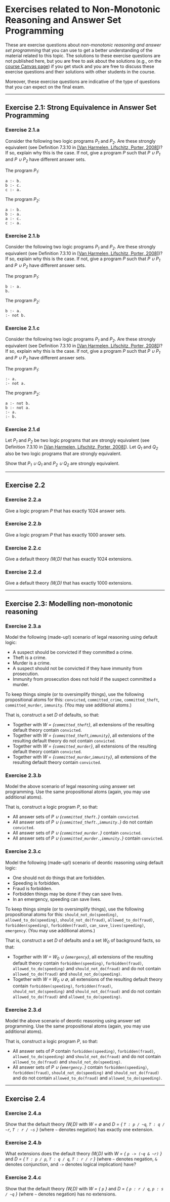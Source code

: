 # Exercises related to Non-Monotonic Reasoning and Answer Set Programming

These are exercise questions about *non-monotonic reasoning and answer set programming* that you can use
to get a better understanding of the material related to this topic.
The solutions to these exercise questions are not published here, but you are free
to ask about the solutions (e.g., on the [course Canvas page](https://canvas.uva.nl/courses/10768))
if you get stuck and you are free to discuss these exercise questions and their solutions
with other students in the course.

Moreover, these exercise questions are indicative of the type of questions that
you can expect on the final exam.

---

## Exercise 2.1: Strong Equivalence in Answer Set Programming

### Exercise 2.1.a

Consider the following two logic programs *P<sub>1</sub>* and *P<sub>2</sub>*.
Are these strongly equivalent
(see Definition 7.3.10 in [[Van Harmelen, Lifschitz, Porter, 2008]](https://github.com/rdehaan/KRR-course#hokr))?
If so, explain why this is the case.
If not, give a program *P* such
that *P &cup; P<sub>1</sub>*
and *P &cup; P<sub>2</sub>* have different answer sets.

The program *P<sub>1</sub>*:
```
a :- b.
b :- c.
c :- a.
```

The program *P<sub>2</sub>*:
```
a :- b.
b :- a.
a :- c.
c :- a.
```

### Exercise 2.1.b

Consider the following two logic programs *P<sub>1</sub>* and *P<sub>2</sub>*.
Are these strongly equivalent
(see Definition 7.3.10 in [[Van Harmelen, Lifschitz, Porter, 2008]](https://github.com/rdehaan/KRR-course#hokr))?
If so, explain why this is the case.
If not, give a program *P* such
that *P &cup; P<sub>1</sub>*
and *P &cup; P<sub>2</sub>* have different answer sets.

The program *P<sub>1</sub>*:
```
b :- a.
b.
```

The program *P<sub>2</sub>*:
```
b :- a.
:- not b.
```

### Exercise 2.1.c

Consider the following two logic programs *P<sub>1</sub>* and *P<sub>2</sub>*.
Are these strongly equivalent
(see Definition 7.3.10 in [[Van Harmelen, Lifschitz, Porter, 2008]](https://github.com/rdehaan/KRR-course#hokr))?
If so, explain why this is the case.
If not, give a program *P* such
that *P &cup; P<sub>1</sub>*
and *P &cup; P<sub>2</sub>* have different answer sets.

The program *P<sub>1</sub>*:
```
:- a.
:- not a.
```

The program *P<sub>2</sub>*:
```
a :- not b.
b :- not a.
:- a.
:- b.
```

### Exercise 2.1.d

Let *P<sub>1</sub>* and *P<sub>2</sub>* be two logic programs
that are strongly equivalent
(see Definition 7.3.10 in [[Van Harmelen, Lifschitz, Porter, 2008]](https://github.com/rdehaan/KRR-course#hokr)).
Let *Q<sub>1</sub>* and *Q<sub>2</sub>* also be two logic programs
that are strongly equivalent.

Show that *P<sub>1</sub> &cup; Q<sub>1</sub>*
and *P<sub>2</sub> &cup; Q<sub>2</sub>*
are strongly equivalent.

---

## Exercise 2.2

### Exercise 2.2.a

Give a logic program *P* that has exactly 1024 answer sets.

### Exercise 2.2.b

Give a logic program *P* that has exactly 1000 answer sets.

### Exercise 2.2.c

Give a default theory *(W,D)* that has exactly 1024 extensions.

### Exercise 2.2.d

Give a default theory *(W,D)* that has exactly 1000 extensions.

---

## Exercise 2.3: Modelling non-monotonic reasoning

### Exercise 2.3.a

Model the following (made-up!) scenario of legal reasoning using default logic:
- A suspect should be convicted if they committed a crime.
- Theft is a crime.
- Murder is a crime.
- A suspect should not be convicted if they have immunity from prosecution.
- Immunity from prosecution does not hold if the suspect committed a murder.

To keep things simple (or to oversimplify things),
use the following propositional atoms for this:
`convicted`, `committed_crime`, `committed_theft`, `committed_murder`, `immunity`.
(You may use additional atoms.)

That is, construct a set *D* of defaults, so that:
- Together with *W = {`committed_theft`}*, all extensions of the resulting default
theory contain `convicted`.
- Together with *W = {`committed_theft`,`immunity`}*, all extensions of the resulting default
theory do not contain `convicted`.
- Together with *W = {`committed_murder`}*, all extensions of the resulting default
theory contain `convicted`.
- Together with *W = {`committed_murder`,`immunity`}*, all extensions of the resulting default
theory contain `convicted`.

### Exercise 2.3.b

Model the above scenario of legal reasoning using answer set programming.
Use the same propositional atoms (again, you may use additional atoms).

That is, construct a logic program *P*, so that:
- All answer sets of *P &cup; {`committed_theft.`}* contain `convicted`.
- All answer sets of *P &cup; {`committed_theft.`,`immunity.`}* do not contain `convicted`.
- All answer sets of *P &cup; {`committed_murder.`}* contain `convicted`.
- All answer sets of *P &cup; {`committed_murder.`,`immunity.`}* contain `convicted`.

### Exercise 2.3.c

Model the following (made-up!) scenario of deontic reasoning using default logic:
- One should not do things that are forbidden.
- Speeding is forbidden.
- Fraud is forbidden.
- Forbidden things may be done if they can save lives.
- In an emergency, speeding can save lives.

To keep things simple (or to oversimplify things),
use the following propositional atoms for this:
`should_not_do(speeding)`, `allowed_to_do(speeding)`,
`should_not_do(fraud)`, `allowed_to_do(fraud)`,
`forbidden(speeding)`, `forbidden(fraud)`,
`can_save_lives(speeding)`, `emergency`.
(You may use additional atoms.)

That is, construct a set *D* of defaults
and a set *W<sub>0</sub>* of background facts, so that:
- Together with *W = W<sub>0</sub> &cup; {`emergency`}*,
all extensions of the resulting default
theory contain `forbidden(speeding)`, `forbidden(fraud)`,
`allowed_to_do(speeding)` and `should_not_do(fraud)` and do not
contain `allowed_to_do(fraud)` and `should_not_do(speeding)`.
- Together with *W = W<sub>0</sub> &cup; &emptyset;*,
all extensions of the resulting default
theory contain `forbidden(speeding)`, `forbidden(fraud)`,
`should_not_do(speeding)` and `should_not_do(fraud)` and do not
contain `allowed_to_do(fraud)` and `allowed_to_do(speeding)`.

### Exercise 2.3.d

Model the above scenario of deontic reasoning using answer set programming.
Use the same propositional atoms (again, you may use additional atoms).

That is, construct a logic program *P*, so that:
- All answer sets of *P*
contain `forbidden(speeding)`, `forbidden(fraud)`,
`allowed_to_do(speeding)` and `should_not_do(fraud)` and do not
contain `allowed_to_do(fraud)` and `should_not_do(speeding)`.
- All answer sets of *P &cup; {`emergency.`}*
contain `forbidden(speeding)`, `forbidden(fraud)`,
`should_not_do(speeding)` and `should_not_do(fraud)` and do not
contain `allowed_to_do(fraud)` and `allowed_to_do(speeding)`.

---

## Exercise 2.4

### Exercise 2.4.a

Show that the default theory *(W,D)* with *W = &emptyset;*
and *D = { `T : p / ~q`, `T : q / ~r`, `T : r / ~s` }*
(where `~` denotes negation)
has exactly one extension.

### Exercise 2.4.b

What extensions does the default theory *(W,D)* with *W = { `p -> (~q & ~r)` }*
and *D = { `T : p / p`, `T : q / q`, `T : r / r` }*
(where `~` denotes negation, `&` denotes conjunction, and `->`
denotes logical implication) have?

### Exercise 2.4.c

Show that the default theory *(W,D)* with *W = { `p` }*
and *D = { `p : r / q`, `p : s / ~q` }*
(where `~` denotes negation)
has no extensions.
